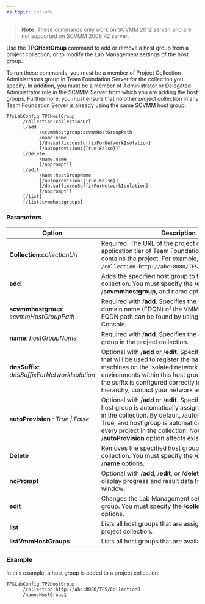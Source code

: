 ```yaml
---
ms.topic: include
---
```


> **Note:**
> These commands only work on SCVMM 2012 server, and are not supported on
> SCVMM 2008 R2 server.

Use the **TPCHostGroup** command to add or remove a host group from a
project collection, or to modify the Lab Management settings of the
host group.

To run these commands, you must be a member of Project Collection
Administrators group in Team Foundation Server for the collection you
specify. In addition, you must be a member of Administrator or Delegated
Administrator role in the SCVMM Server from which you are adding the
host groups. Furthermore, you must ensure that no other project
collection in any Team Foundation Server is already using the same SCVMM
host group.


    TfsLabConfig TPCHostGroup 
          /collection:collectionUrl
          [/add 
                /scvmmhostgroup:scvmmHostGroupPath
                /name:name
                [/dnssuffix:dnsSuffixForNetworkIsolation]
                [/autoprovision:{True|False}]]
          [/delete 
                /name:name
                [/noprompt]]
          [/edit 
                /name:hostGroupName
                [/autoprovision:{True|False}]
                [/dnssuffix:dnSuffixForNetworkIsolation]
                [/noprompt]]
          [/list]
          [/listscvmmhostgroups]


### Parameters


| Option | Description |
| --- | --- |
| **Collection**:*collectionUrl* | Required. The URL of the project collection on the application tier of Team Foundation Server that contains the project. For example, ```/collection:http://abc:8080/TFS/DefaultCollection```.  |
| **add** | Adds the specified host group to the project collection. You must specify the /**collection**, /**scvmmhostgroup**, and name options with /**add**. |
| **scvmmhostgroup**: *scvmmHostGroupPath* | Required with /**add**. Specifies the fully qualified domain name (FDQN) of the VMM host group. The FQDN path can be found by using the VMM Admin Console. |
| **name**: *hostGroupName* | Required with /**add**. Specifies the name of the host group in the project collection. |
| **dnsSuffix**: *dnsSuffixForNetworkIsolation* | Optional with /**add** or /**edit**. Specifies the DNS suffix that will be used to register the names of virtual machines on the isolated network for the virtual environments within this host group. To confirm that the suffix is configured correctly in the DNS hierarchy, contact your network administrator. |
| **autoProvision** : *True &#124; False* | Optional with /**add** or /**edit**. Specifies whether the host group is automatically assigned to each project in the collection. By default, /autoProvision is set to True, and host group is automatically assigned to every project in the collection. Note: The /**autoProvision** option affects existing projects.|
| **Delete** | Removes the specified host group from the project collection. You must specify the /**collection** and /**name** options. |
| **noPrompt** | Optional with /**add**, /**edit**, or /**delete**. Suppresses display progress and result data from the command window. |
| **edit** | Changes the Lab Management settings of the host group. You must specify the /**collection** and /**name** options. |
| **list** | Lists all host groups that are assigned to the specified project collection. |
| **listVmmHostGroups** | Lists all host groups that are available in VMM. |
 

### Example

In this example, a host group is added to a project collection:


    TFSLabConfig TPCHostGroup
          /collection:http://abc:8080/TFS/Collection0
          /name:HostGroup1

